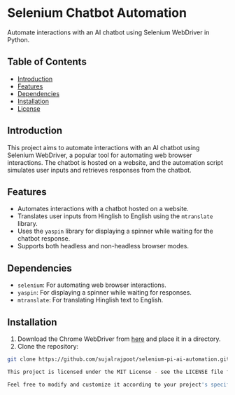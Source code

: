 # Selenium Chatbot Automation

Automate interactions with an AI chatbot using Selenium WebDriver in Python.

## Table of Contents

- [Introduction](#introduction)
- [Features](#features)
- [Dependencies](#dependencies)
- [Installation](#installation)
- [License](#license)

## Introduction

This project aims to automate interactions with an AI chatbot using Selenium WebDriver, a popular tool for automating web browser interactions. The chatbot is hosted on a website, and the automation script simulates user inputs and retrieves responses from the chatbot.

## Features

- Automates interactions with a chatbot hosted on a website.
- Translates user inputs from Hinglish to English using the `mtranslate` library.
- Uses the `yaspin` library for displaying a spinner while waiting for the chatbot response.
- Supports both headless and non-headless browser modes.

## Dependencies

- `selenium`: For automating web browser interactions.
- `yaspin`: For displaying a spinner while waiting for responses.
- `mtranslate`: For translating Hinglish text to English.

## Installation

1. Download the Chrome WebDriver from [here](https://chromedriver.chromium.org/downloads) and place it in a directory.
2. Clone the repository:

```bash
git clone https://github.com/sujalrajpoot/selenium-pi-ai-automation.git

This project is licensed under the MIT License - see the LICENSE file for details.

Feel free to modify and customize it according to your project's specifics!